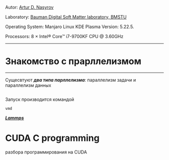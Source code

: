 Autor: [Artur D. Nasyrov](https://github.com/Arturawesome)

Laboratory: [Bauman Digital Soft Matter laboratory, BMSTU](http://teratech.ru/en)

Operating System: Manjaro Linux KDE Plasma Version: 5.22.5. 

Processors: 8 × Intel® Core™ i7-9700KF CPU @ 3.60GHz

---

# Знакомство с прарллелизмом
---

Сущесвтуют ***два типа парллелизма***: параллелизм задачи и параллелизм данных



```shell

```

Запуск производится командой

```shell
vmd
```



***[Lammps](https://www.lammps.org/)***  




# CUDA C programming
разбора программирования на CUDA
